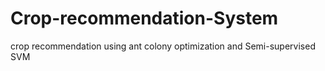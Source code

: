 # Crop-recommendation-System
crop recommendation using ant colony optimization and Semi-supervised SVM

